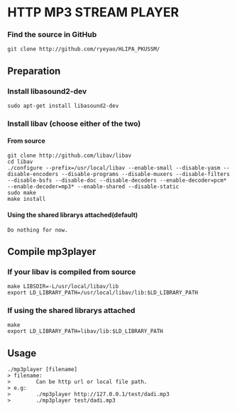 HTTP MP3 STREAM PLAYER
======================
### Find the source in GitHub  
    git clone http://github.com/ryeyao/HLIPA_PKUSSM/

Preparation
-----------
### Install libasound2-dev  
    sudo apt-get install libasound2-dev  

### Install libav (choose either of the two)  
#### From source  
    git clone http://github.com/libav/libav  
    cd libav  
    ./configure --prefix=/usr/local/libav --enable-small --disable-yasm --disable-encoders --disable-programs --disable-muxers --disable-filters --disable-bsfs --disable-doc --disable-decoders --enable-decoder=pcm* --enable-decoder=mp3* --enable-shared --disable-static  
    sudo make  
    make install  

#### Using the shared librarys attached(default)  
    Do nothing for now.  

Compile mp3player
-----------------
### If your libav is compiled from source  
    make LIBSDIR=-L/usr/local/libav/lib  
    export LD_LIBRARY_PATH=/usr/local/libav/lib:$LD_LIBRARY_PATH  

### If using the shared librarys attached  
    make  
    export LD_LIBRARY_PATH=libav/lib:$LD_LIBRARY_PATH  

Usage
-----
    ./mp3player [filename]  
    > filename:  
    >        Can be http url or local file path.  
    > e.g: 
    >        ./mp3player http://127.0.0.1/test/dadi.mp3  
    >        ./mp3player test/dadi.mp3  
